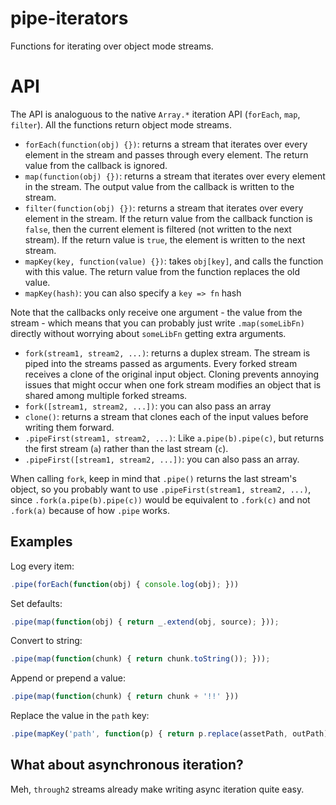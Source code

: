 # pipe-iterators

Functions for iterating over object mode streams.

# API

The API is analoguous to the native `Array.*` iteration API (`forEach`, `map`, `filter`). All the functions return object mode streams.

- `forEach(function(obj) {})`: returns a stream that iterates over every element in the stream and passes through every element. The return value from the callback is ignored.
- `map(function(obj) {})`: returns a stream that iterates over every element in the stream. The output value from the callback is written to the stream.
- `filter(function(obj) {})`: returns a stream that iterates over every element in the stream. If the return value from the callback function is `false`, then the current element is filtered (not written to the next stream). If the return value is `true`, the element is written to the next stream.
- `mapKey(key, function(value) {})`: takes `obj[key]`, and calls the function with this value. The return value from the function replaces the old value.
- `mapKey(hash)`: you can also specify a `key => fn` hash

Note that the callbacks only receive one argument - the value from the stream - which means that you can probably just write `.map(someLibFn)` directly without worrying about `someLibFn` getting extra arguments.

- `fork(stream1, stream2, ...)`: returns a duplex stream. The stream is piped into the streams passed as arguments. Every forked stream receives a clone of the original input object. Cloning prevents annoying issues that might occur when one fork stream modifies an object that is shared among multiple forked streams.
- `fork([stream1, stream2, ...])`: you can also pass an array
- `clone()`: returns a stream that clones each of the input values before writing them forward.
- `.pipeFirst(stream1, stream2, ...)`: Like `a.pipe(b).pipe(c)`, but returns the first stream (`a`) rather than the last stream (`c`).
- `.pipeFirst([stream1, stream2, ...])`: you can also pass an array.

When calling `fork`, keep in mind that `.pipe()` returns the last stream's object, so you probably want to use `.pipeFirst(stream1, stream2, ...)`, since `.fork(a.pipe(b).pipe(c))` would be equivalent to `.fork(c)` and not `.fork(a)` because of how `.pipe` works.

## Examples

Log every item:

```js
.pipe(forEach(function(obj) { console.log(obj); }))
```

Set defaults:
    
```js
.pipe(map(function(obj) { return _.extend(obj, source); }));
```

Convert to string:

```js
.pipe(map(function(chunk) { return chunk.toString()); }));    
```

Append or prepend a value:

```js
.pipe(map(function(chunk) { return chunk + '!!' }))
```

Replace the value in the `path` key:

```js
.pipe(mapKey('path', function(p) { return p.replace(assetPath, outPath); }))
```

## What about asynchronous iteration?

Meh, `through2` streams already make writing async iteration quite easy. 
